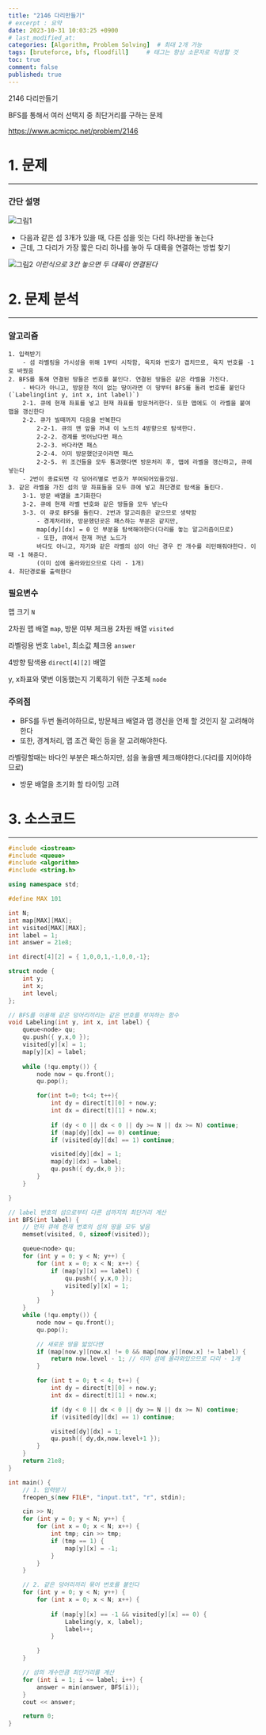 ```yaml
---
title: "2146 다리만들기"
# excerpt : 요약
date: 2023-10-31 10:03:25 +0900
# last_modified_at: 
categories: [Algorithm, Problem Solving]  # 최대 2개 가능
tags: [bruteforce, bfs, floodfill]     # 태그는 항상 소문자로 작성할 것
toc: true
comment: false
published: true
---
```


2146 다리만들기

BFS를 통해서 여러 선택지 중 최단거리를 구하는 문제

https://www.acmicpc.net/problem/2146

# 1. 문제
---
### 간단 설명
![그림1](https://www.acmicpc.net/JudgeOnline/upload/201008/bri.PNG)
- 다음과 같은 섬 3개가 있을 때, 다른 섬을 잇는 다리 하나만을 놓는다
- 근데, 그 다리가 가장 짧은 다리 하나를 놓아 두 대륙을 연결하는 방법 찾기

![그림2](https://www.acmicpc.net/JudgeOnline/upload/201008/b2.PNG)
_이런식으로 3칸 놓으면 두 대륙이 연결된다_

# 2. 문제 분석
---
### 알고리즘
```
1. 입력받기
    - 섬 라벨링을 가시성을 위해 1부터 시작함, 육지와 번호가 겹치므로, 육지 번호를 -1로 바꿨음
2. BFS를 통해 연결된 땅들은 번호를 붙인다. 연결된 땅들은 같은 라벨을 가진다. 
    - 바다가 아니고, 방문한 적이 없는 땅이라면 이 땅부터 BFS를 돌려 번호를 붙인다(`Labeling(int y, int x, int label)`)
    2-1. 큐에 현재 좌표를 넣고 현재 좌표를 방문처리한다. 또한 맵에도 이 라벨을 붙여 맵을 갱신한다
    2-2. 큐가 빌때까지 다음을 반복한다
        2-2-1. 큐의 맨 앞을 꺼내 이 노드의 4방향으로 탐색한다. 
        2-2-2. 경계를 벗어났다면 패스
        2-2-3. 바다라면 패스
        2-2-4. 이미 방문했던곳이라면 패스
        2-2-5. 위 조건들을 모두 통과했다면 방문처리 후, 맵에 라벨을 갱신하고, 큐에 넣는다 
    - 2번이 종료되면 각 덩어리별로 번호가 부여되어있을것임.
3. 같은 라벨을 가진 섬의 땅 좌표들을 모두 큐에 넣고 최단경로 탐색을 돌린다.
    3-1. 방문 배열을 초기화한다
    3-2. 큐에 현재 라벨 번호와 같은 땅들을 모두 넣는다
    3-3. 이 큐로 BFS를 돌린다. 2번과 알고리즘은 같으므로 생략함
        - 경계처리와, 방문했던곳은 패스하는 부분은 같지만, 
        map[dy][dx] = 0 인 부분을 탐색해야한다(다리를 놓는 알고리즘이므로)
        - 또한, 큐에서 현재 꺼낸 노드가 
        바다도 아니고, 자기와 같은 라벨의 섬이 아닌 경우 칸 개수를 리턴해줘야한다. 이때 -1 해준다.
        (이미 섬에 올라와있으므로 다리 - 1개)
4. 최단경로를 출력한다
```

### 필요변수
맵 크기 `N`

2차원 맵 배열 `map`, 방문 여부 체크용 2차원 배열 `visited`

라벨링용 번호 `label`, 최소값 체크용 `answer`

4방향 탐색용 `direct[4][2]` 배열

y, x좌표와 몇번 이동했는지 기록하기 위한 구조체 `node`




### 주의점
- BFS를 두번 돌려야하므로, 방문체크 배열과 맵 갱신을 언제 할 것인지 잘 고려해야한다
- 또한, 경계처리, 맵 조건 확인 등을 잘 고려해야한다.    

라벨링할때는 바다인 부분은 패스하지만, 섬을 놓을땐 체크해야한다.(다리를 지어야하므로) 
- 방문 배열을 초기화 할 타이밍 고려

# 3. 소스코드
---
```cpp
#include <iostream>
#include <queue>
#include <algorithm>
#include <string.h>

using namespace std;

#define MAX 101

int N;
int map[MAX][MAX];
int visited[MAX][MAX];
int label = 1;
int answer = 21e8;

int direct[4][2] = { 1,0,0,1,-1,0,0,-1};

struct node {
	int y;
	int x;
	int level;
};

// BFS를 이용해 같은 덩어리끼리는 같은 번호를 부여하는 함수
void Labeling(int y, int x, int label) {
	queue<node> qu;
	qu.push({ y,x,0 });
	visited[y][x] = 1;
	map[y][x] = label;
	
	while (!qu.empty()) {
		node now = qu.front();
		qu.pop();

		for(int t=0; t<4; t++){
			int dy = direct[t][0] + now.y;
			int dx = direct[t][1] + now.x;
			
			if (dy < 0 || dx < 0 || dy >= N || dx >= N) continue;
			if (map[dy][dx] == 0) continue;
			if (visited[dy][dx] == 1) continue;

			visited[dy][dx] = 1;
			map[dy][dx] = label;
			qu.push({ dy,dx,0 });
		}
	}

}

// label 번호의 섬으로부터 다른 섬까지의 최단거리 계산
int BFS(int label) {
	// 먼저 큐에 현재 번호의 섬의 땅을 모두 넣음
	memset(visited, 0, sizeof(visited));

	queue<node> qu;
	for (int y = 0; y < N; y++) {
		for (int x = 0; x < N; x++) {
			if (map[y][x] == label) {
				qu.push({ y,x,0 });
				visited[y][x] = 1;
			}
		}
	}
	while (!qu.empty()) {
		node now = qu.front();
		qu.pop();

		// 새로운 땅을 밟았다면
		if (map[now.y][now.x] != 0 && map[now.y][now.x] != label) {
			return now.level - 1; // 이미 섬에 올라와있으므로 다리 - 1개
		}

		for (int t = 0; t < 4; t++) {
			int dy = direct[t][0] + now.y;
			int dx = direct[t][1] + now.x;

			if (dy < 0 || dx < 0 || dy >= N || dx >= N) continue;
			if (visited[dy][dx] == 1) continue;

			visited[dy][dx] = 1;
			qu.push({ dy,dx,now.level+1 });
		}
	}
	return 21e8;
}

int main() {
	// 1. 입력받기
	freopen_s(new FILE*, "input.txt", "r", stdin);

	cin >> N;
	for (int y = 0; y < N; y++) {
		for (int x = 0; x < N; x++) {
			int tmp; cin >> tmp;
			if (tmp == 1) {
				map[y][x] = -1;
			}
		}
	}

	// 2. 같은 덩어리끼리 묶어 번호를 붙인다
	for (int y = 0; y < N; y++) {
		for (int x = 0; x < N; x++) {
		
			if (map[y][x] == -1 && visited[y][x] == 0) {
				Labeling(y, x, label);
				label++; 
			}

		}
	}

	// 섬의 개수만큼 최단거리를 계산
	for (int i = 1; i <= label; i++) {
		answer = min(answer, BFS(i));
	}
	cout << answer;

	return 0;
}
```